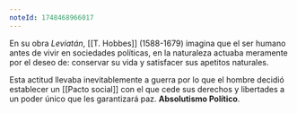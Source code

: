 ```yaml
---
noteId: 1748468966017
---
```


En su obra *Leviatán*, [[T. Hobbes]] (1588-1679) imagina que el ser humano antes de vivir en sociedades políticas, en la naturaleza actuaba meramente por el deseo de: conservar su vida y satisfacer sus apetitos naturales.

Esta actitud llevaba inevitablemente a guerra por lo que el hombre decidió establecer un [[Pacto social]] con el que cede sus derechos y libertades a un poder único que les garantizará paz. **Absolutismo Político**.
